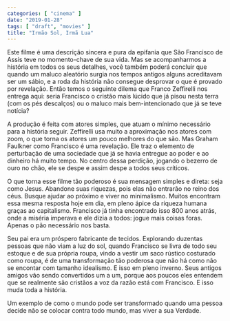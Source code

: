 ```yaml
---
categories: [ "cinema" ]
date: "2019-01-28"
tags: [ "draft", "movies" ]
title: "Irmão Sol, Irmã Lua"
---
```

Este filme é uma descrição sincera e pura da epifania que São
Francisco de Assis teve no momento-chave de sua vida. Mas se acompanharmos
a história em todos os seus detalhes, você também poderá concluir que
quando um maluco aleatório surgia nos tempos antigos alguns acreditavam
ser um sábio, e a roda da história não consegue desprovar o que
é provado por revelação. Então temos o seguinte dilema que Franco
Zeffirelli nos entrega aqui: seria Francisco o cristão mais lúcido
que já pisou nesta terra (com os pés descalços) ou o maluco mais
bem-intencionado que já se teve notícia?

A produção é feita com atores simples, que atuam o mínimo necessário
para a história seguir. Zeffirelli usa muito a aproximação nos atores
com zoom, o que torna os atores um pouco melhores do que são. Mas
Graham Faulkner como Francisco é uma revelação. Ele traz o elemento de
perturbação de uma sociedade que já se havia entregue ao poder e ao
dinheiro há muito tempo. No centro dessa perdição, jogando o bezerro
de ouro no chão, ele se despe e assim despe a todos seus críticos.

O que torna esse filme tão poderoso é sua mensagem simples e direta:
seja como Jesus. Abandone suas riquezas, pois elas não entrarão no
reino dos céus. Busque ajudar ao próximo e viver no minimalismo. Muitos
encontram essa mesma resposta hoje em dia, em pleno ápice da riqueza
humana graças ao capitalismo. Francisco já tinha encontrado isso 800
anos atrás, onde a miséria imperava e ele dizia a todos: jogue mais
coisas foras. Apenas o pão necessário nos basta.

Seu pai era um próspero fabricante de tecidos. Explorando duzentas
pessoas que não viam a luz do sol, quando Francisco se livra de todo
seu estoque e de sua própria roupa, vindo a vestir um saco rústico
costurado como roupa, é de uma transformação tão poderosa que
não há como não se encontar com tamanho idealismo. E isso em pleno
inverno. Seus antigos amigos vão sendo convertidos um a um, porque aos
poucos eles entendem que se realmente são cristãos a voz da razão
está com Francisco. E isso muda toda a história.

Um exemplo de como o mundo pode ser transformado quando uma pessoa decide
não se colocar contra todo mundo, mas viver a sua Verdade.

